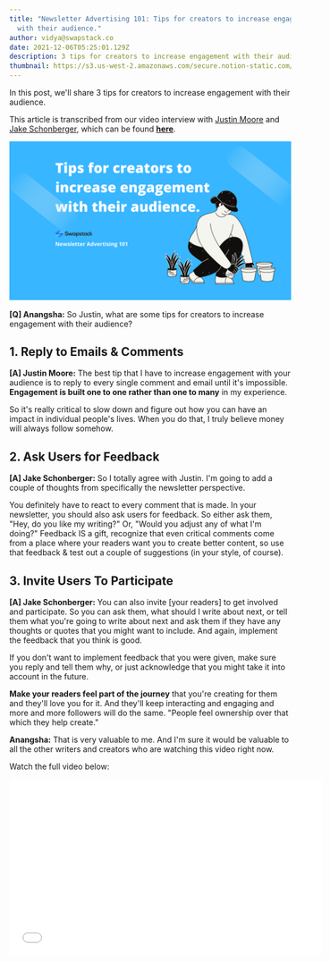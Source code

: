 ```yaml
---
title: "Newsletter Advertising 101: Tips for creators to increase engagement
  with their audience."
author: vidya@swapstack.co
date: 2021-12-06T05:25:01.129Z
description: 3 tips for creators to increase engagement with their audience.
thumbnail: https://s3.us-west-2.amazonaws.com/secure.notion-static.com/20f4adb9-746a-404f-9f93-b0acef637905/Newsletter_Advertising_101.png?X-Amz-Algorithm=AWS4-HMAC-SHA256&X-Amz-Content-Sha256=UNSIGNED-PAYLOAD&X-Amz-Credential=AKIAT73L2G45EIPT3X45%2F20211206%2Fus-west-2%2Fs3%2Faws4_request&X-Amz-Date=20211206T052724Z&X-Amz-Expires=86400&X-Amz-Signature=e295e05f5a07b486f0451a8e7d1e54766264b0d47a8c9535d01730d8784f35df&X-Amz-SignedHeaders=host&response-content-disposition=filename%20%3D%22Newsletter%2520Advertising%2520101.png%22&x-id=GetObject
---
```

In this post, we'll share 3 tips for creators to increase engagement with their audience.

This article is transcribed from our video interview with [Justin Moore](https://www.youtube.com/c/CreatorWizard) and [Jake Schonberger](https://www.linkedin.com/in/jakeschonberger/), which can be found **[here](https://www.youtube.com/watch?v=0L9nYwercfg)**.

![Newsletter Advertising](newsletter-advertising-101.png "Tips for creators to increase engagement")

**\[Q] Anangsha:** So Justin, what are some tips for creators to increase engagement with their audience?



## 1. Reply to Emails & Comments

**\[A] Justin Moore:** The best tip that I have to increase engagement with your audience is to reply to every single comment and email until it's impossible. **Engagement is built one to one rather than one to many** in my experience.

So it's really critical to slow down and figure out how you can have an impact in individual people's lives. When you do that, I truly believe money will always follow somehow.

## 2. Ask Users for Feedback

**\[A] Jake Schonberger:** So I totally agree with Justin. I'm going to add a couple of thoughts from specifically the newsletter perspective.

You definitely have to react to every comment that is made. In your newsletter, you should also ask users for feedback. So either ask them, "Hey, do you like my writing?" Or, "Would you adjust any of what I'm doing?" Feedback IS a gift, recognize that even critical comments come from a place where your readers want you to create better content, so use that feedback & test out a couple of suggestions (in your style, of course).

## 3. Invite Users To Participate

**\[A] Jake Schonberger:** You can also invite \[your readers] to get involved and participate. So you can ask them, what should I write about next, or tell them what you're going to write about next and ask them if they have any thoughts or quotes that you might want to include. And again, implement the feedback that you think is good.

If you don't want to implement feedback that you were given, make sure you reply and tell them why, or just acknowledge that you might take it into account in the future.

**Make your readers feel part of the journey** that you're creating for them and they'll love you for it. And they'll keep interacting and engaging and more and more followers will do the same. "People feel ownership over that which they help create."



**Anangsha:** That is very valuable to me. And I'm sure it would be valuable to all the other writers and creators who are watching this video right now.



Watch the full video below:

<iframe width="560" height="315" src="[](https://www.youtube.com/embed/0L9nYwercfg)<https://www.youtube.com/embed/0L9nYwercfg>" title="YouTube video player" frameborder="0" allow="accelerometer; autoplay; clipboard-write; encrypted-media; gyroscope; picture-in-picture" allowfullscreen></iframe>

<!--EndFragment-->